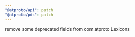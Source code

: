 ```yaml
---
"@atproto/api": patch
"@atproto/pds": patch
---
```


remove some deprecated fields from com.atproto Lexicons
